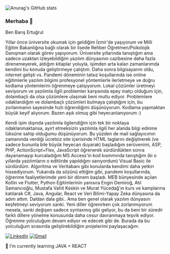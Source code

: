 
![Anurag's GitHub stats](https://github-readme-stats.vercel.app/api?username=barisertugrul&show_icons=true&theme=white)


### Merhaba 👋
Ben Barış Ertuğrul

Yıllar önce üniversite okumak için geldiğim İzmir'de yaşıyorum ve Milli Eğitim Bakanlığına bağlı olarak bir lisede Rehber Öğretmen/Psikolojik Danışman olarak görev yapıyorum.
Üniversite yıllarında tanıştığım ama sadece uzaktan izleyebildiğim yazılım dünyasının cazibesine daha fazla direnemeyerek, aldığım kitaplar yoluyla, işimden arta kalan zamanlarımda kendimi bu konuda geliştirmeye çalıştım. Daha sonra bilgisayarım oldu, internet gelişti vs. Pandemi döneminin tatsız koşullarında ise online eğitimlerle yazılım bilgimi profesyonel yöntemlerle ilerletmeye ve doğru kodlama yöntemlerini öğrenmeye çalışıyorum. Lokal çözümler üretmeyi seviyorum ve yazılımla ilgili problemler karşısında epey inatçı olduğum için, dolambaçlı da olsa çözümlere ulaşmak beni mutlu ediyor. Problemlere odaklandığım ve dolambaçlı çözümleri bulmaya çalıştığım için, bu zorlanmanın sayesinde hızlı öğrendiğimi düşünüyorum. Kodlama yapmaktan büyük keyif alıyorum. Bazen aşık olmuş gibi heyecanlanıyorum :)

Kendi işim dışında yazılımla ilgilendiğim için tek bir noktaya odaklanmaktansa, ayırt etmeksizin yazılımla ilgili her alanda bilgi edinme lüksüne sahip olduğumu düşünüyorum. Bu yüzden de mail sağlayıcımın zamanında verdiği ücretsiz site içerisinde HTML taglarını değiştirerek (ve sadece bununla bile büyük heyecan duyarak) başladığım serüvenimi, ASP, PHP, ActionScript+Flex, JavaScript öğrenerek sürdürdükten sonra dayanamayıp kurcaladığım MS Access'in kod kısmmında tanıştığım (ki o yıllarda yazılımların o editörde yapıldığını sanıyordum) Visual Basic ile sürdürdüm. Algoritma ve Veritabanı gibi konularda kendimi daha yetkin hissediyorum. Yukarıda da sözünü ettiğim gibi, pandemi koşullarında, öğrenme faaliyetlerimde yeni bir dönem başladı. MEB bünyesinde açılan Kotlin ve Flutter, Python Eğitimlerinin yanısıra Engin Demiroğ, Atıl Samancıoğlu, Mustafa Vahit Keskin ve Murat Yücedağ'ın kurs ve kamplarına katılarak C#, Java, Angular, React ve Veri Bilimi-Yapay Zeka dünyasına da adım attım. Daldan dala gibi.. Ama ben genel olarak yazılım dünyasını keşfetmeyi seviyorum sanki. Yeni diller öğrenirken çok zorlanmıyorum mesela, sanki değişen sadece syntaxmış gibi geliyor, bu da beni bir süredir farklı dillere yönelme konusunda daha cesur davranmaya teşvik ediyor. Öğrenme yolculuğum devam ediyor ve edecek gibi de. Burada da bu yolculuğum sırasında geliştirebildiğim projelerimi paylaşacağım.

[<img alt="LinkedIn" src="https://img.shields.io/badge/linkedin%20-%230077B5.svg?&style=for-the-badge&logo=linkedin&logoColor=white"/>](https://www.linkedin.com/in/barisertugrul/) [<img alt="Gmail" src="https://img.shields.io/badge/@B.ERTUGRUL.EPOSTA@GMAIL.COM-D1483?style=for-the-badge&logo=gmail&logoColor=white" />](b.ertugrul.eposta@gmail.com)



🌱 I’m currently learning JAVA + REACT


<!--
**barisertugrul/barisertugrul** is a ✨ _special_ ✨ repository because its `README.md` (this file) appears on your GitHub profile.

Here are some ideas to get you started:

- 🔭 I’m currently working on ...
- 🌱 I’m currently learning ...
- 👯 I’m looking to collaborate on ...
- 🤔 I’m looking for help with ...
- 💬 Ask me about ...
- 📫 How to reach me: ...
- 😄 Pronouns: ...
- ⚡ Fun fact: ...
-->
